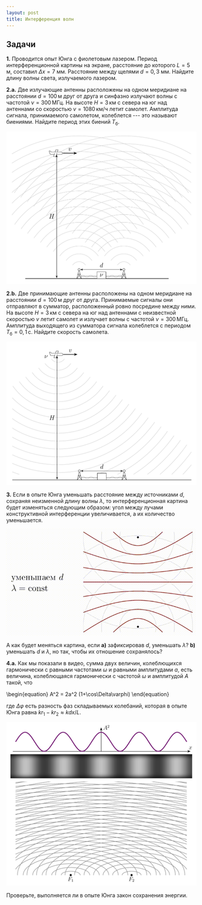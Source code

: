 ```yaml
---
layout: post
title: Интерференция волн
---
```


## Задачи

**1.** Проводится опыт Юнга с фиолетовым лазером. Период интерференционной картины на экране, расстояние до которого $L=5$ м, составил $\Delta x=7$ мм. Расстояние между щелями $d=0{,}3$ мм. Найдите длину волны света, излучаемого лазером.

**2.a.** Две излучающие антенны расположены на одном меридиане на расстоянии $d=100\,\text{м}$ друг от друга и синфазно излучают волны с частотой $\nu=300\,\text{МГц}$. На высоте $H=3\,\text{км}$ с севера на юг над антеннами со скоростью $v=1080\,\text{км/ч}$ летит самолет. Амплитуда сигнала, принимаемого самолетом, колеблется --- это называют биениями. Найдите период этих биений $T_\text{б}$.

<center><img src="/images/inter-ant.png" width="640"/></center>

**2.b.** Две принимающие антенны расположены на одном меридиане на расстоянии $d=100\,\text{м}$ друг от друга. Принимаемые сигналы они отправляют в сумматор, расположенный ровно посредине между ними. На высоте $H=3\,\text{км}$ с севера на юг над антеннами с неизвестной скоростью $v$ летит самолет и излучает волны с частотой $\nu=300\,\text{МГц}$. Амплитуда выходящего из сумматора сигнала колеблется с периодом $T_\text{б}=0{,}1\,\text{с}$. Найдите скорость самолета.

<center><img src="/images/inter-ant3.png" width="640"/></center>

**3.** Если в опыте Юнга уменьшать расстояние между источниками $d$, сохраняя неизменной длину волны $\lambda$, то интерференционная картина будет изменяться следующим образом: угол между лучами конструктивной интерференции увеличивается, а их количество уменьшается.

<center><img src="/images/inter-d.gif" width="640"/></center>

А как будет меняться картина, если **a)** зафиксировав $d$, уменьшать $\lambda$? **b)** уменьшать $d$ и $\lambda$, но так, чтобы их отношение сохранялось?

**4.a.** Как мы показали в видео, сумма двух величин, колеблющихся гармонически с равными частотами $\omega$ и равными амплитудами $a$, есть величина, колеблющаяся гармонически с частотой $\omega$ и амплитудой $A$ такой, что

\begin{equation} A^2 = 2a^2 (1+\cos\Delta\varphi) \end{equation}

где $\Delta\varphi$ есть разность фаз складываемых колебаний, которая в опыте Юнга равна $kr_1-kr_2 \approx kdx/L$.

<center><img src="/images/inter-pic1.png" width="640"/></center>

Проверьте, выполняется ли в опыте Юнга закон сохранения энергии.
